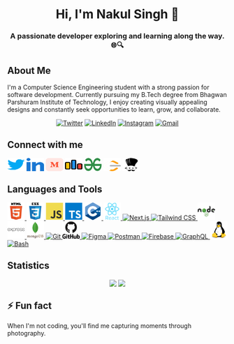 <div> 
  <h1 align="center">Hi, I'm Nakul Singh 👋</h1>
  <h3 align="center">A passionate developer exploring and learning along the way. 🌐🔍</h3>
</div>

<!-- <hr/> -->
## About Me  
I'm a Computer Science Engineering student with a strong passion for software development. Currently pursuing my B.Tech degree from Bhagwan Parshuram Institute of Technology, I enjoy creating visually appealing designs and constantly seek opportunities to learn, grow, and collaborate.  

<div align="center"> 
    <a href="https://x.com/Nakullsinghh" target="_blank"><img
            src="https://img.shields.io/badge/Twitter-1DA1F2?style=for-the-badge&logo=twitter&logoColor=white"
            alt="Twitter"></a>
    <a href="https://www.linkedin.com/in/nakul-singh-506048205/" target="_blank"><img
            src="https://img.shields.io/badge/LinkedIn-0077B5?style=for-the-badge&logo=linkedin&logoColor=white"
            alt="LinkedIn"></a>
    <a href="https://www.instagram.com/nakullsinghh" target="_blank"><img
            src="https://img.shields.io/badge/Instagram-E4405F?style=for-the-badge&logo=instagram&logoColor=white"
            alt="Instagram"></a>
    <a href="mailto:nst4484@gmail.com"><img
            src="https://img.shields.io/badge/-Gmail-%23333?style=for-the-badge&logo=gmail&logoColor=white"
            alt="Gmail"></a>
</div>

## Connect with me  
<p align="left">
    <a href="https://x.com/Nakullsinghh" target="_blank"><img align="center"
            src="https://raw.githubusercontent.com/teamedwardforever/Readme-Generator/71f25dd8b98329b168142a6b782a107b75eab178/svg/Social/twitter.svg"
            alt="nerdynakul" height="30" width="40" /></a>
    <a href="https://www.linkedin.com/in/nakul-singh-506048205/" target="blank"><img align="center"
            src="https://raw.githubusercontent.com/teamedwardforever/Readme-Generator/71f25dd8b98329b168142a6b782a107b75eab178/svg/Social/linked-in-alt.svg"
            alt="nakul-singh-506048205" height="30" width="40" /></a>
    <a href="https://medium.com/@nakullsinghh" target="blank"><img align="center"
            src="https://raw.githubusercontent.com/teamedwardforever/Readme-Generator/71f25dd8b98329b168142a6b782a107b75eab178/svg/Social/medium.svg"
            alt="@nakullsinghh" height="30" width="40" /></a>
    <a href="https://codeforces.com/profile/ShaunTheSheep" target="blank"><img align="center"
            src="https://raw.githubusercontent.com/teamedwardforever/Readme-Generator/71f25dd8b98329b168142a6b782a107b75eab178/svg/Social/codeforces.svg"
            alt="ShaunTheSheep" height="30" width="40" /></a>
    <a href="https://auth.geeksforgeeks.org/user/shaunthesheep/profile" target="blank"><img align="center"
            src="https://raw.githubusercontent.com/teamedwardforever/Readme-Generator/71f25dd8b98329b168142a6b782a107b75eab178/svg/Social/geeks-for-geeks.svg"
            alt="shaunthesheep" height="30" width="40" /></a>
    <a href="https://leetcode.com/u/shaunwtfsheep/" target="blank"><img align="center"
            src="https://raw.githubusercontent.com/teamedwardforever/Readme-Generator/71f25dd8b98329b168142a6b782a107b75eab178/svg/Social/leet-code.svg"
            alt="shaunwtfsheep" height="30" width="40" /></a>
    <a href="https://www.codechef.com/users/shaunwtfsheep" target="blank"><img align="center"
            src="https://raw.githubusercontent.com/teamedwardforever/Readme-Generator/71f25dd8b98329b168142a6b782a107b75eab178/svg/Social/codechef.svg"
            alt="shaunwtfsheep" height="30" width="40" /></a>
</p>

## **Languages and Tools**
<p align="left">
    <a href="https://developer.mozilla.org/en-US/docs/Web/HTML" target="_blank" rel="noreferrer">
        <img src="https://raw.githubusercontent.com/devicons/devicon/master/icons/html5/html5-original-wordmark.svg" alt="HTML" width="40" height="40" />
    </a>
    <a href="https://developer.mozilla.org/en-US/docs/Web/CSS" target="_blank" rel="noreferrer">
        <img src="https://raw.githubusercontent.com/devicons/devicon/master/icons/css3/css3-original-wordmark.svg" alt="CSS" width="40" height="40" />
    </a>
    <a href="https://developer.mozilla.org/en-US/docs/Web/JavaScript" target="_blank" rel="noreferrer">
        <img src="https://raw.githubusercontent.com/devicons/devicon/master/icons/javascript/javascript-original.svg" alt="JavaScript" width="40" height="40" />
    </a>
    <a href="https://www.typescriptlang.org/" target="_blank" rel="noreferrer">
        <img src="https://raw.githubusercontent.com/devicons/devicon/master/icons/typescript/typescript-original.svg" alt="TypeScript" width="40" height="40" />
    </a>
    <a href="https://isocpp.org/" target="_blank" rel="noreferrer">
        <img src="https://raw.githubusercontent.com/devicons/devicon/master/icons/cplusplus/cplusplus-original.svg" alt="C++" width="40" height="40" />
    </a>
    <a href="https://reactjs.org/" target="_blank" rel="noreferrer">
        <img src="https://raw.githubusercontent.com/devicons/devicon/master/icons/react/react-original-wordmark.svg" alt="React" width="40" height="40" />
    </a>
    <a href="https://nextjs.org/" target="_blank" rel="noreferrer">
        <img src="https://cdn.worldvectorlogo.com/logos/nextjs-2.svg" alt="Next.js" width="40" height="40" />
    </a>
    <a href="https://tailwindcss.com/" target="_blank" rel="noreferrer">
        <img src="https://www.vectorlogo.zone/logos/tailwindcss/tailwindcss-icon.svg" alt="Tailwind CSS" width="40" height="40" />
    </a>
    <a href="https://nodejs.org/" target="_blank" rel="noreferrer">
        <img src="https://raw.githubusercontent.com/devicons/devicon/master/icons/nodejs/nodejs-original-wordmark.svg" alt="Node.js" width="40" height="40" />
    </a>
    <a href="https://expressjs.com/" target="_blank" rel="noreferrer">
        <img src="https://raw.githubusercontent.com/devicons/devicon/master/icons/express/express-original-wordmark.svg" alt="Express.js" width="40" height="40" />
    </a>
    <a href="https://www.mongodb.com/" target="_blank" rel="noreferrer">
        <img src="https://raw.githubusercontent.com/devicons/devicon/master/icons/mongodb/mongodb-original-wordmark.svg" alt="MongoDB" width="40" height="40" />
    </a>
    <a href="https://git-scm.com/" target="_blank" rel="noreferrer">
        <img src="https://www.vectorlogo.zone/logos/git-scm/git-scm-icon.svg" alt="Git" width="40" height="40" />
    </a>
    <a href="https://github.com/" target="_blank" rel="noreferrer">
        <img src="https://raw.githubusercontent.com/devicons/devicon/master/icons/github/github-original-wordmark.svg" alt="GitHub" width="40" height="40" />
    </a>
    <a href="https://www.figma.com/" target="_blank" rel="noreferrer">
        <img src="https://www.vectorlogo.zone/logos/figma/figma-icon.svg" alt="Figma" width="40" height="40" />
    </a>
    <a href="https://postman.com" target="_blank" rel="noreferrer">
        <img src="https://www.vectorlogo.zone/logos/getpostman/getpostman-icon.svg" alt="Postman" width="40" height="40" />
    </a>
    <a href="https://firebase.google.com/" target="_blank" rel="noreferrer">
        <img src="https://www.vectorlogo.zone/logos/firebase/firebase-icon.svg" alt="Firebase" width="40" height="40" />
    </a>
    <a href="https://graphql.org/" target="_blank" rel="noreferrer">
        <img src="https://www.vectorlogo.zone/logos/graphql/graphql-icon.svg" alt="GraphQL" width="40" height="40" />
    </a>
    <a href="https://www.linux.org/" target="_blank" rel="noreferrer">
        <img src="https://raw.githubusercontent.com/devicons/devicon/master/icons/linux/linux-original.svg" alt="Linux" width="40" height="40" />
    </a>
    <a href="https://www.gnu.org/software/bash/" target="_blank" rel="noreferrer">
        <img src="https://www.vectorlogo.zone/logos/gnu_bash/gnu_bash-icon.svg" alt="Bash" width="40" height="40" />
    </a>
</p>

## Statistics
<div align="center">
        <img align="center"
            src="http://github-profile-summary-cards.vercel.app/api/cards/stats?username=nerdy-nakul&theme=blueberry"
            height="180em" />
        <img align="center"
            src="http://github-profile-summary-cards.vercel.app/api/cards/profile-details?username=nerdy-nakul&theme=blueberry"
            height="180em" />
</div>

## ⚡ Fun fact 
When I'm not coding, you'll find me capturing moments through photography.  
<!-- <img align="left" height="180em" src="https://github-readme-stats.vercel.app/api?username=nerdy-nakul&show_icons=true&locale=en&theme=radical" alt="nerdy-nakul" />
<img align="right" height="180em" src="https://github-readme-streak-stats.herokuapp.com/?user=nerdy-nakul&theme=tokyonight" alt="nerdy-nakul" /> -->
<!--
**nerdy-nakul/nerdy-nakul** is a ✨ _special_ ✨ repository because its `README.md` appears on your GitHub profile.
-->
